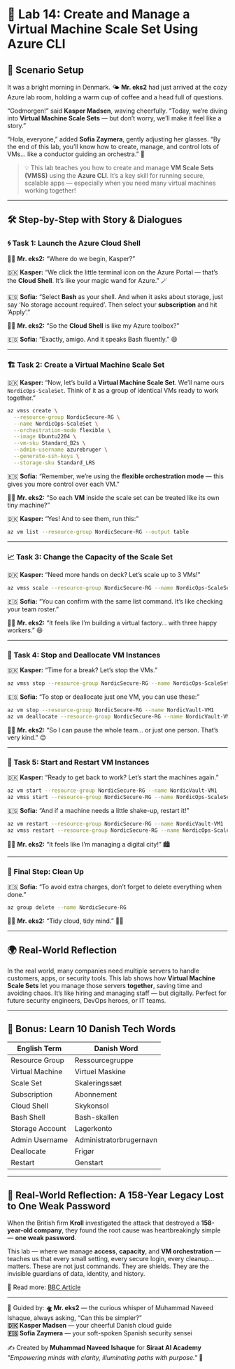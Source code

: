 
# 🚀 Lab 14: Create and Manage a Virtual Machine Scale Set Using Azure CLI

## 🔮 Scenario Setup

It was a bright morning in Denmark. 🌤️ **Mr. eks2** had just arrived at the cozy Azure lab room, holding a warm cup of coffee and a head full of questions.

“Godmorgen!” said **Kasper Madsen**, waving cheerfully. “Today, we’re diving into **Virtual Machine Scale Sets** — but don’t worry, we’ll make it feel like a story.”

“Hola, everyone,” added **Sofia Zaymera**, gently adjusting her glasses. “By the end of this lab, you’ll know how to create, manage, and control lots of VMs… like a conductor guiding an orchestra.” 🎻

> 💡 This lab teaches you how to create and manage **VM Scale Sets (VMSS)** using the **Azure CLI**. It’s a key skill for running secure, scalable apps — especially when you need many virtual machines working together!

---

## 🛠️ Step-by-Step with Story & Dialogues

### 🌀 Task 1: Launch the Azure Cloud Shell

👨‍💼 **Mr. eks2:** “Where do we begin, Kasper?”

🇩🇰 **Kasper:** “We click the little terminal icon on the Azure Portal — that’s the **Cloud Shell**. It’s like your magic wand for Azure.” 🪄

🇪🇸 **Sofia:** “Select **Bash** as your shell. And when it asks about storage, just say ‘No storage account required’. Then select your **subscription** and hit ‘Apply’.”

👨‍💼 **Mr. eks2:** “So the **Cloud Shell** is like my Azure toolbox?”

🇪🇸 **Sofia:** “Exactly, amigo. And it speaks Bash fluently.” 😄

---

### 🏗️ Task 2: Create a Virtual Machine Scale Set

🇩🇰 **Kasper:** “Now, let’s build a **Virtual Machine Scale Set**. We’ll name ours `NordicOps-ScaleSet`. Think of it as a group of identical VMs ready to work together.”

```bash
az vmss create \
  --resource-group NordicSecure-RG \
  --name NordicOps-ScaleSet \
  --orchestration-mode flexible \
  --image Ubuntu2204 \
  --vm-sku Standard_B2s \
  --admin-username azurebruger \
  --generate-ssh-keys \
  --storage-sku Standard_LRS
```

🇪🇸 **Sofia:** “Remember, we’re using the **flexible orchestration mode** — this gives you more control over each VM.”

👨‍💼 **Mr. eks2:** “So each **VM** inside the scale set can be treated like its own tiny machine?”

🇩🇰 **Kasper:** “Yes! And to see them, run this:”

```bash
az vm list --resource-group NordicSecure-RG --output table
```

---

### 📈 Task 3: Change the Capacity of the Scale Set

🇩🇰 **Kasper:** “Need more hands on deck? Let’s scale up to 3 VMs!”

```bash
az vmss scale --resource-group NordicSecure-RG --name NordicOps-ScaleSet --new-capacity 3
```

🇪🇸 **Sofia:** “You can confirm with the same list command. It’s like checking your team roster.”

👨‍💼 **Mr. eks2:** “It feels like I’m building a virtual factory… with three happy workers.” 😄

---

### 🛑 Task 4: Stop and Deallocate VM Instances

🇩🇰 **Kasper:** “Time for a break? Let’s stop the VMs.”

```bash
az vmss stop --resource-group NordicSecure-RG --name NordicOps-ScaleSet
```

🇪🇸 **Sofia:** “To stop or deallocate just one VM, you can use these:”

```bash
az vm stop --resource-group NordicSecure-RG --name NordicVault-VM1
az vm deallocate --resource-group NordicSecure-RG --name NordicVault-VM1
```

👨‍💼 **Mr. eks2:** “So I can pause the whole team… or just one person. That’s very kind.” 😊

---

### 🔁 Task 5: Start and Restart VM Instances

🇩🇰 **Kasper:** “Ready to get back to work? Let’s start the machines again.”

```bash
az vm start --resource-group NordicSecure-RG --name NordicVault-VM1
az vmss start --resource-group NordicSecure-RG --name NordicOps-ScaleSet
```

🇪🇸 **Sofia:** “And if a machine needs a little shake-up, restart it!”

```bash
az vm restart --resource-group NordicSecure-RG --name NordicVault-VM1
az vmss restart --resource-group NordicSecure-RG --name NordicOps-ScaleSet
```

👨‍💼 **Mr. eks2:** “It feels like I’m managing a digital city!” 🏙️

---

### 🧹 Final Step: Clean Up

🇪🇸 **Sofia:** “To avoid extra charges, don’t forget to delete everything when done.”

```bash
az group delete --name NordicSecure-RG
```

👨‍💼 **Mr. eks2:** “Tidy cloud, tidy mind.” 🧘‍♂️

---

## 🌍 Real-World Reflection

In the real world, many companies need multiple servers to handle customers, apps, or security tools. This lab shows how **Virtual Machine Scale Sets** let you manage those servers **together**, saving time and avoiding chaos. It’s like hiring and managing staff — but digitally. Perfect for future security engineers, DevOps heroes, or IT teams.

---

## 📘 Bonus: Learn 10 Danish Tech Words

| English Term          | Danish Word           |
|-----------------------|------------------------|
| Resource Group        | Ressourcegruppe        |
| Virtual Machine       | Virtuel Maskine        |
| Scale Set             | Skaleringssæt          |
| Subscription          | Abonnement             |
| Cloud Shell           | Skykonsol              |
| Bash Shell            | Bash-skallen           |
| Storage Account       | Lagerkonto             |
| Admin Username        | Administratorbrugernavn|
| Deallocate            | Frigør                 |
| Restart               | Genstart               |

---

## 🔐 Real-World Reflection: A 158-Year Legacy Lost to One Weak Password

When the British firm **Kroll** investigated the attack that destroyed a **158-year-old company**, they found the root cause was heartbreakingly simple — **one weak password**.

This lab — where we manage **access**, **capacity**, and **VM orchestration** — teaches us that every small setting, every secure login, every cleanup… matters. These are not just commands. They are shields. They are the invisible guardians of data, identity, and history.

📎 Read more: [BBC Article](https://www.bbc.com/news/articles/cx2gx28815wo)

---

🧾 Guided by:
**🛸 Mr. eks2** — the curious whisper of Muhammad Naveed Ishaque, always asking, “Can this be simpler?”  
**🇩🇰 Kasper Madsen** — your cheerful Danish cloud guide  
**🇪🇸 Sofia Zaymera** — your soft-spoken Spanish security sensei  

✍️ Created by **Muhammad Naveed Ishaque** for **Siraat AI Academy**  
_"Empowering minds with clarity, illuminating paths with purpose."_ 🌟
